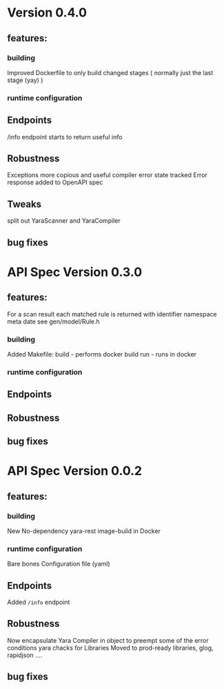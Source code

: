 
# Version 0.4.0
## features:

### building
Improved Dockerfile to only build changed stages ( normally just the last stage (yay) )
### runtime configuration  

## Endpoints
/info endpoint starts to return useful info
## Robustness
Exceptions more copious and useful
compiler error state tracked
Error response added to OpenAPI spec
## Tweaks
split out YaraScanner and YaraCompiler

## bug fixes



# API Spec Version 0.3.0
## features:
  For a scan result each matched rule is returned with
      identifier
      namespace
      meta date
  see gen/model/Rule.h
### building
  Added Makefile:
       build - performs docker build
       run - runs in docker
### runtime configuration  

## Endpoints

## Robustness

## bug fixes

# API Spec Version 0.0.2
## features:
### building
  New No-dependency yara-rest image-build in Docker
### runtime configuration  
  Bare bones Configuration file (yaml)
## Endpoints
  Added `/info` endpoint
## Robustness
  Now encapsulate Yara Compiler in object to preempt some of the
    error conditions yara chacks for
  Libraries
    Moved to prod-ready libraries, glog, rapidjson ....
## bug fixes